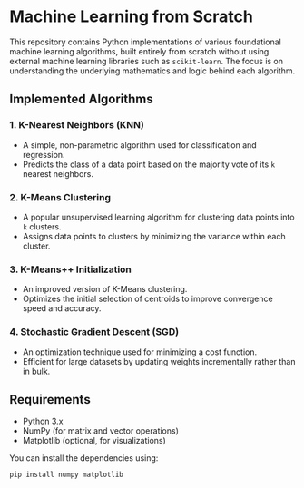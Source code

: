 # Machine Learning from Scratch

This repository contains Python implementations of various foundational machine learning algorithms, built entirely from scratch without using external machine learning libraries such as `scikit-learn`. The focus is on understanding the underlying mathematics and logic behind each algorithm.

## Implemented Algorithms

### 1. **K-Nearest Neighbors (KNN)**
   - A simple, non-parametric algorithm used for classification and regression.
   - Predicts the class of a data point based on the majority vote of its `k` nearest neighbors.

### 2. **K-Means Clustering**
   - A popular unsupervised learning algorithm for clustering data points into `k` clusters.
   - Assigns data points to clusters by minimizing the variance within each cluster.

### 3. **K-Means++ Initialization**
   - An improved version of K-Means clustering.
   - Optimizes the initial selection of centroids to improve convergence speed and accuracy.

### 4. **Stochastic Gradient Descent (SGD)**
   - An optimization technique used for minimizing a cost function.
   - Efficient for large datasets by updating weights incrementally rather than in bulk.

## Requirements

- Python 3.x
- NumPy (for matrix and vector operations)
- Matplotlib (optional, for visualizations)

You can install the dependencies using:

```bash
pip install numpy matplotlib
